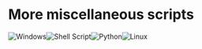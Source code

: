 # More miscellaneous scripts
![Windows](https://img.shields.io/badge/Windows-0078D6?style=for-the-badge&logo=windows&logoColor=white)![Shell Script](https://img.shields.io/badge/shell_script-%23121011.svg?style=for-the-badge&logo=gnu-bash&logoColor=white)![Python](https://img.shields.io/badge/python-3670A0?style=for-the-badge&logo=python&logoColor=ffdd54)![Linux](https://img.shields.io/badge/Linux-FCC624?style=for-the-badge&logo=linux&logoColor=black)

